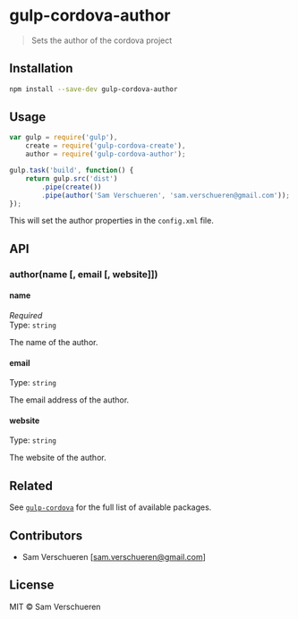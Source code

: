 # gulp-cordova-author

> Sets the author of the cordova project

## Installation

```bash
npm install --save-dev gulp-cordova-author
```
## Usage

```JavaScript
var gulp = require('gulp'),
    create = require('gulp-cordova-create'),
    author = require('gulp-cordova-author');

gulp.task('build', function() {
    return gulp.src('dist')
        .pipe(create())
        .pipe(author('Sam Verschueren', 'sam.verschueren@gmail.com'));
});
```

This will set the author properties in the `config.xml` file.

## API

### author(name [, email [, website]])

#### name

*Required*  
Type: `string`

The name of the author.

#### email

Type: `string`

The email address of the author.

#### website

Type: `string`

The website of the author.

## Related

See [`gulp-cordova`](https://github.com/SamVerschueren/gulp-cordova) for the full list of available packages.

## Contributors

- Sam Verschueren [<sam.verschueren@gmail.com>]

## License

MIT © Sam Verschueren